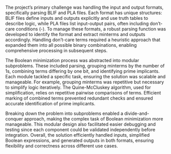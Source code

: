 The project’s primary challenge was handling the input and output formats, specifically parsing BLIF and PLA files. Each format has unique structures: BLIF files define inputs and outputs explicitly and use truth tables to describe logic, while PLA files list input-output pairs, often including don’t-care conditions (-). To manage these formats, a robust parsing function was developed to identify the format and extract minterms and outputs accordingly. Handling don’t-care terms required a heuristic approach that expanded them into all possible binary combinations, enabling comprehensive processing in subsequent steps.

The Boolean minimization process was abstracted into modular subproblems. These included parsing, grouping minterms by the number of 1s, combining terms differing by one bit, and identifying prime implicants. Each module tackled a specific task, ensuring the solution was scalable and manageable. For example, grouping minterms was repetitive but necessary to simplify logic iteratively. The Quine-McCluskey algorithm, used for simplification, relies on repetitive pairwise comparisons of terms. Efficient marking of combined terms prevented redundant checks and ensured accurate identification of prime implicants.

Breaking down the problem into subproblems enabled a divide-and-conquer approach, making the complex task of Boolean minimization more manageable. This modular design also facilitated easier debugging and testing since each component could be validated independently before integration. Overall, the solution efficiently handled inputs, simplified Boolean expressions, and generated outputs in both formats, ensuring flexibility and correctness across different use cases.
